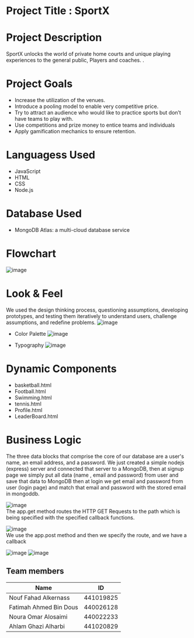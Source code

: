# Project Title : SportX
# Project Description 
SportX unlocks the world of private home courts and unique playing experiences to the general public, Players and coaches. . 
# Project Goals 
* Increase the utilization of the venues.
* Introduce a pooling model to enable very competitive price.
* Try to attract an audience who would like to practice sports but don’t have teams to play with.
* Use competitions and prize money to entice teams and individuals 
* Apply gamification mechanics to ensure retention.

# Languagess Used
* JavaScript
* HTML
* CSS
* Node.js

# Database Used
* MongoDB Atlas: a multi-cloud database service

# Flowchart
![image](https://user-images.githubusercontent.com/95972904/218314629-c9f17f71-ea7c-4b9e-91b2-9e6a62e56aa2.png)

# Look & Feel  
We used the design thinking process, questioning assumptions, developing prototypes, and testing them iteratively to understand users, challenge assumptions, and redefine problems.
![image](https://user-images.githubusercontent.com/95972904/218314673-42e6e194-f260-4b0a-b680-574216bc5c0c.png)

* Color Palette
![image](https://user-images.githubusercontent.com/95972904/218314697-db5a0f07-4293-435d-bc07-6b6bd6bf3fa2.png)

* Typography
![image](https://user-images.githubusercontent.com/95972904/218314709-db541b57-0e95-440a-b2d6-35f577d70e59.png)

# Dynamic Components 
*	basketball.html
* Football.html
*	Swimming.html 
*	tennis.html
*	Profile.html
*	LeaderBoard.html

# Business Logic 
The three data blocks that comprise the core of our database are a user's name, an email address, and a password.
We just created a simple nodejs (express) server and connected that server to a MongoDB, then at signup page we simply put all data (name , email and password) from user and save that data to MongoDB then at login we get email and password from user (login page) and match that email and password with the stored email in mongoddb.

![image](https://user-images.githubusercontent.com/95972904/218314791-5e655842-de4e-4cfe-b0a0-23b1479d8cd7.png)    
The app.get method routes the HTTP GET Requests to the path which is being specified with the specified callback functions.

![image](https://user-images.githubusercontent.com/95972904/218314804-1d4c6a37-2328-4786-be6f-e5890d00e9a5.png)   
We use the app.post method and then we specify the route, and we have a callback


![image](https://user-images.githubusercontent.com/95972904/218314816-ec80d103-cb9d-439d-8fa7-6cad11bf5528.png) ![image](https://user-images.githubusercontent.com/95972904/218314823-01784ce9-bb65-4f1a-a58e-4a94b2e8548a.png)










<h2 align="left">Team members</h2>

| Name        | ID           |
| ------------- |:-------------:|
| Nouf Fahad Alkernass  | 441019825 |
| Fatimah Ahmed Bin Dous | 440026128 |
| Noura Omar Alosaimi | 440022233 |
| Ahlam Ghazi Alharbi | 441020829 |

